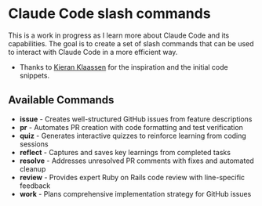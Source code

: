 # Claude Code slash commands

This is a work in progress as I learn more about Claude Code and its capabilities. The goal is to create a set of slash commands that can be used to interact with Claude Code in a more efficient way.

- Thanks to [Kieran Klaassen](https://x.com/kieranklaassen) for the inspiration and the initial code snippets.

## Available Commands

- **issue** - Creates well-structured GitHub issues from feature descriptions
- **pr** - Automates PR creation with code formatting and test verification
- **quiz** - Generates interactive quizzes to reinforce learning from coding sessions
- **reflect** - Captures and saves key learnings from completed tasks
- **resolve** - Addresses unresolved PR comments with fixes and automated cleanup
- **review** - Provides expert Ruby on Rails code review with line-specific feedback
- **work** - Plans comprehensive implementation strategy for GitHub issues
